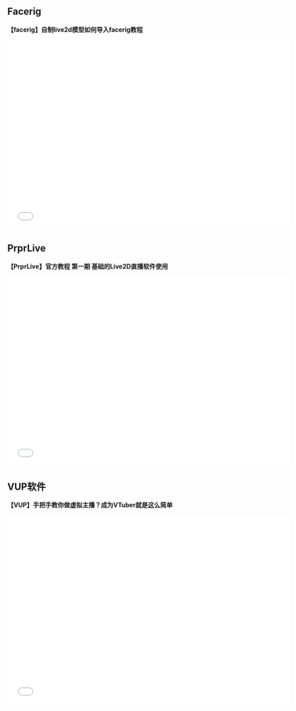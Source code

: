 ## Facerig
**【facerig】自制live2d模型如何导入facerig教程**
<iframe id="b" class="b video_pc" src="//player.bilibili.com/player.html?cid=155644268&aid=91151001&page=1" frameborder="0" width="640" height="430" allowfullscreen></iframe>

## PrprLive
**【PrprLive】官方教程 第一期 基础的Live2D直播软件使用**
<iframe id="b" class="b video_pc" src="//player.bilibili.com/player.html?cid=187766069&aid=200624782&page=1" frameborder="0" width="640" height="430" allowfullscreen></iframe>

## VUP软件
**【VUP】手把手教你做虚拟主播？成为VTuber就是这么简单**
<iframe id="b" class="b video_pc" src="//player.bilibili.com/player.html?cid=136591939&aid=79812977&page=1" frameborder="0" width="640" height="430" allowfullscreen></iframe>
